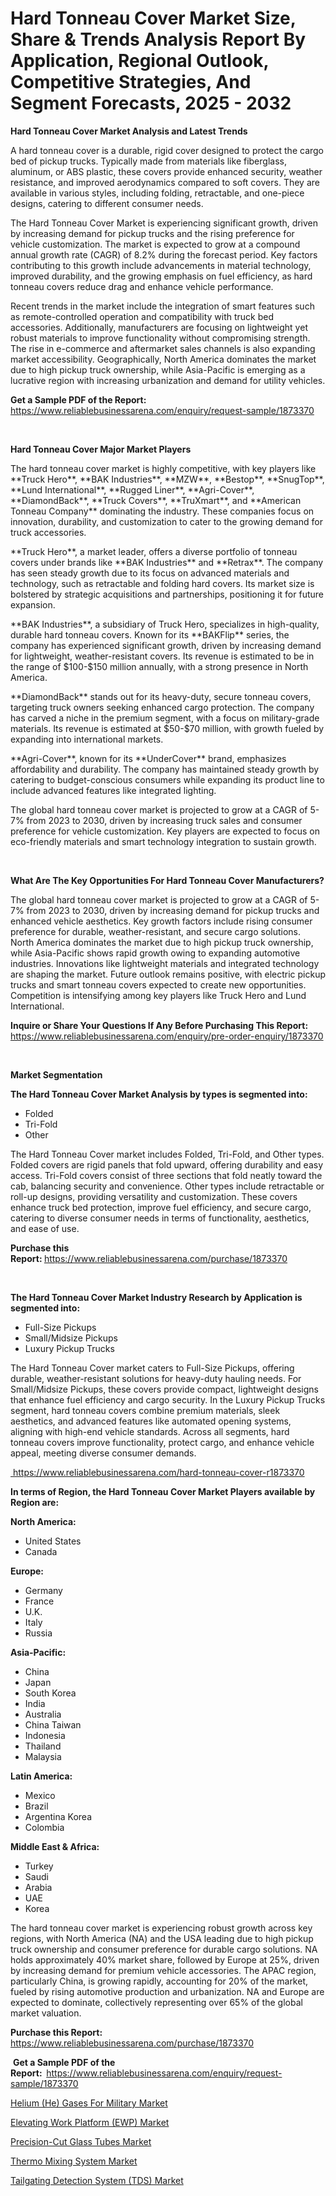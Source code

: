 <p><h1>Hard Tonneau Cover Market Size, Share & Trends Analysis Report By Application, Regional Outlook, Competitive Strategies, And Segment Forecasts, 2025 - 2032</h1></p><p><strong>Hard Tonneau Cover Market Analysis and Latest Trends</strong></p>
<p><p>A hard tonneau cover is a durable, rigid cover designed to protect the cargo bed of pickup trucks. Typically made from materials like fiberglass, aluminum, or ABS plastic, these covers provide enhanced security, weather resistance, and improved aerodynamics compared to soft covers. They are available in various styles, including folding, retractable, and one-piece designs, catering to different consumer needs.</p><p>The Hard Tonneau Cover Market is experiencing significant growth, driven by increasing demand for pickup trucks and the rising preference for vehicle customization. The market is expected to grow at a compound annual growth rate (CAGR) of 8.2% during the forecast period. Key factors contributing to this growth include advancements in material technology, improved durability, and the growing emphasis on fuel efficiency, as hard tonneau covers reduce drag and enhance vehicle performance.</p><p>Recent trends in the market include the integration of smart features such as remote-controlled operation and compatibility with truck bed accessories. Additionally, manufacturers are focusing on lightweight yet robust materials to improve functionality without compromising strength. The rise in e-commerce and aftermarket sales channels is also expanding market accessibility. Geographically, North America dominates the market due to high pickup truck ownership, while Asia-Pacific is emerging as a lucrative region with increasing urbanization and demand for utility vehicles.</p></p>
<p><strong>Get a Sample PDF of the Report:&nbsp;</strong> <a href="https://www.reliablebusinessarena.com/enquiry/request-sample/1873370?utm_campaign=1990&utm_medium=2&utm_source=Github&utm_content=ia&utm_term=21012025&utm_id=hard-tonneau-cover">https://www.reliablebusinessarena.com/enquiry/request-sample/1873370</a></p>
<p>&nbsp;</p>
<p><strong>Hard Tonneau Cover Major Market Players</strong></p>
<p><p>The hard tonneau cover market is highly competitive, with key players like **Truck Hero**, **BAK Industries**, **MZW**, **Bestop**, **SnugTop**, **Lund International**, **Rugged Liner**, **Agri-Cover**, **DiamondBack**, **Truck Covers**, **TruXmart**, and **American Tonneau Company** dominating the industry. These companies focus on innovation, durability, and customization to cater to the growing demand for truck accessories.</p><p>**Truck Hero**, a market leader, offers a diverse portfolio of tonneau covers under brands like **BAK Industries** and **Retrax**. The company has seen steady growth due to its focus on advanced materials and technology, such as retractable and folding hard covers. Its market size is bolstered by strategic acquisitions and partnerships, positioning it for future expansion.</p><p>**BAK Industries**, a subsidiary of Truck Hero, specializes in high-quality, durable hard tonneau covers. Known for its **BAKFlip** series, the company has experienced significant growth, driven by increasing demand for lightweight, weather-resistant covers. Its revenue is estimated to be in the range of $100-$150 million annually, with a strong presence in North America.</p><p>**DiamondBack** stands out for its heavy-duty, secure tonneau covers, targeting truck owners seeking enhanced cargo protection. The company has carved a niche in the premium segment, with a focus on military-grade materials. Its revenue is estimated at $50-$70 million, with growth fueled by expanding into international markets.</p><p>**Agri-Cover**, known for its **UnderCover** brand, emphasizes affordability and durability. The company has maintained steady growth by catering to budget-conscious consumers while expanding its product line to include advanced features like integrated lighting.</p><p>The global hard tonneau cover market is projected to grow at a CAGR of 5-7% from 2023 to 2030, driven by increasing truck sales and consumer preference for vehicle customization. Key players are expected to focus on eco-friendly materials and smart technology integration to sustain growth.</p></p>
<p>&nbsp;</p>
<p><strong>What Are The Key Opportunities For Hard Tonneau Cover Manufacturers?</strong></p>
<p><p>The global hard tonneau cover market is projected to grow at a CAGR of 5-7% from 2023 to 2030, driven by increasing demand for pickup trucks and enhanced vehicle aesthetics. Key growth factors include rising consumer preference for durable, weather-resistant, and secure cargo solutions. North America dominates the market due to high pickup truck ownership, while Asia-Pacific shows rapid growth owing to expanding automotive industries. Innovations like lightweight materials and integrated technology are shaping the market. Future outlook remains positive, with electric pickup trucks and smart tonneau covers expected to create new opportunities. Competition is intensifying among key players like Truck Hero and Lund International.</p></p>
<p><strong>Inquire or Share Your Questions If Any Before Purchasing This Report:</strong> <a href="https://www.reliablebusinessarena.com/enquiry/pre-order-enquiry/1873370?utm_campaign=1990&utm_medium=2&utm_source=Github&utm_content=ia&utm_term=21012025&utm_id=hard-tonneau-cover">https://www.reliablebusinessarena.com/enquiry/pre-order-enquiry/1873370</a></p>
<p>&nbsp;</p>
<p><strong>Market Segmentation</strong></p>
<p><strong>The Hard Tonneau Cover Market Analysis by types is segmented into:</strong></p>
<p><ul><li>Folded</li><li>Tri-Fold</li><li>Other</li></ul></p>
<p><p>The Hard Tonneau Cover market includes Folded, Tri-Fold, and Other types. Folded covers are rigid panels that fold upward, offering durability and easy access. Tri-Fold covers consist of three sections that fold neatly toward the cab, balancing security and convenience. Other types include retractable or roll-up designs, providing versatility and customization. These covers enhance truck bed protection, improve fuel efficiency, and secure cargo, catering to diverse consumer needs in terms of functionality, aesthetics, and ease of use.</p></p>
<p><strong>Purchase this Report:&nbsp;</strong><a href="https://www.reliablebusinessarena.com/purchase/1873370?utm_campaign=1990&utm_medium=2&utm_source=Github&utm_content=ia&utm_term=21012025&utm_id=hard-tonneau-cover">https://www.reliablebusinessarena.com/purchase/1873370</a></p>
<p>&nbsp;</p>
<p><strong>The Hard Tonneau Cover Market Industry Research by Application is segmented into:</strong></p>
<p><ul><li>Full-Size Pickups</li><li>Small/Midsize Pickups</li><li>Luxury Pickup Trucks</li></ul></p>
<p><p>The Hard Tonneau Cover market caters to Full-Size Pickups, offering durable, weather-resistant solutions for heavy-duty hauling needs. For Small/Midsize Pickups, these covers provide compact, lightweight designs that enhance fuel efficiency and cargo security. In the Luxury Pickup Trucks segment, hard tonneau covers combine premium materials, sleek aesthetics, and advanced features like automated opening systems, aligning with high-end vehicle standards. Across all segments, hard tonneau covers improve functionality, protect cargo, and enhance vehicle appeal, meeting diverse consumer demands.</p></p>
<p><a href="https://www.reliablebusinessarena.com/hard-tonneau-cover-r1873370?utm_campaign=1990&utm_medium=2&utm_source=Github&utm_content=ia&utm_term=21012025&utm_id=hard-tonneau-cover">&nbsp;https://www.reliablebusinessarena.com/hard-tonneau-cover-r1873370</a></p>
<p><strong>In terms of Region, the Hard Tonneau Cover Market Players available by Region are:</strong></p>
<p>
    <p> <strong> North America: </strong>
        <ul>
            <li>United States</li>
            <li>Canada</li>
        </ul>
        </p> 
    <p> <strong> Europe: </strong>
        <ul>
            <li>Germany</li>
            <li>France</li>
            <li>U.K.</li>
            <li>Italy</li>
            <li>Russia</li>
        </ul>
        </p> 
    <p> <strong> Asia-Pacific: </strong>
        <ul>
            <li>China</li>
            <li>Japan</li>
            <li>South Korea</li>
            <li>India</li>
            <li>Australia</li>
            <li>China Taiwan</li>
            <li>Indonesia</li>
            <li>Thailand</li>
            <li>Malaysia</li>
        </ul>
        </p> 
    <p> <strong> Latin America: </strong>
        <ul>
            <li>Mexico</li>
            <li>Brazil</li>
            <li>Argentina Korea</li>
            <li>Colombia</li>
        </ul>
        </p> 
    <p> <strong> Middle East & Africa: </strong>
        <ul>
            <li>Turkey</li>
            <li>Saudi</li>
            <li>Arabia</li>
            <li>UAE</li>
            <li>Korea</li>
        </ul>
    </p>
    </p>
<p><p>The hard tonneau cover market is experiencing robust growth across key regions, with North America (NA) and the USA leading due to high pickup truck ownership and consumer preference for durable cargo solutions. NA holds approximately 40% market share, followed by Europe at 25%, driven by increasing demand for premium vehicle accessories. The APAC region, particularly China, is growing rapidly, accounting for 20% of the market, fueled by rising automotive production and urbanization. NA and Europe are expected to dominate, collectively representing over 65% of the global market valuation.</p></p>
<p><strong>Purchase this Report: </strong><a href="https://www.reliablebusinessarena.com/purchase/1873370?utm_campaign=1990&utm_medium=2&utm_source=Github&utm_content=ia&utm_term=21012025&utm_id=hard-tonneau-cover">https://www.reliablebusinessarena.com/purchase/1873370</a></p>
<p>&nbsp;<strong>Get a Sample PDF of the Report:&nbsp;&nbsp;</strong><a href="https://www.reliablebusinessarena.com/enquiry/request-sample/1873370?utm_campaign=1990&utm_medium=2&utm_source=Github&utm_content=ia&utm_term=21012025&utm_id=hard-tonneau-cover">https://www.reliablebusinessarena.com/enquiry/request-sample/1873370</a></p>
<p><strong></strong></p>
<p><p><a href="https://www.linkedin.com/pulse/current-valuation-of7-cagr-report-provides-thorough-gwnlc?utm_campaign=1990&utm_medium=2&utm_source=Github&utm_content=ia&utm_term=21012025&utm_id=hard-tonneau-cover">Helium (He) Gases For Military Market</a></p><p><a href="https://www.linkedin.com/pulse/elevating-work-platform-ewp-market-size-growth-drivers-global-ghjhe?utm_campaign=1990&utm_medium=2&utm_source=Github&utm_content=ia&utm_term=21012025&utm_id=hard-tonneau-cover">Elevating Work Platform (EWP) Market</a></p><p><a href="https://www.linkedin.com/pulse/precision-cut-glass-tubes-market-growth-outlook-from-2025-jhwze?utm_campaign=1990&utm_medium=2&utm_source=Github&utm_content=ia&utm_term=21012025&utm_id=hard-tonneau-cover">Precision-Cut Glass Tubes Market</a></p><p><a href="https://www.linkedin.com/pulse/thermo-mixing-system-industry-forecast-future-growth-valuation-zcdze?utm_campaign=1990&utm_medium=2&utm_source=Github&utm_content=ia&utm_term=21012025&utm_id=hard-tonneau-cover">Thermo Mixing System Market</a></p><p><a href="https://www.linkedin.com/pulse/analysis-market-tailgating-detection-system-tds-illuminating-wjsxc?utm_campaign=1990&utm_medium=2&utm_source=Github&utm_content=ia&utm_term=21012025&utm_id=hard-tonneau-cover">Tailgating Detection System (TDS) Market</a></p></p>